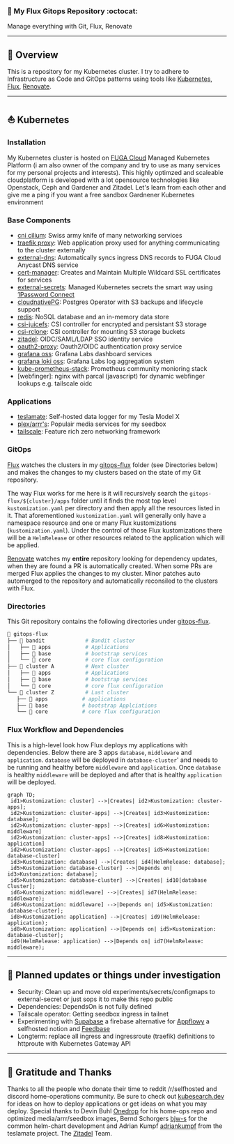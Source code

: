 ### 🤖 My Flux Gitops Repository :octocat:


Manage everything with Git, Flux, Renovate


</div>


---


## 📖 Overview


This is a repository for my Kubernetes cluster. I try to adhere to Infrastructure as Code and GitOps patterns using tools like [Kubernetes](https://kubernetes.io/), [Flux](https://github.com/fluxcd/flux2), [Renovate](https://github.com/renovatebot/renovate).


---


## ⛵ Kubernetes


### Installation


My Kubernetes cluster is hosted on [FUGA Cloud](https://fuga.cloud) Managed Kubernetes Platform (i am also owner of the company and try to use as many services for my personal projects and interests). This highly optimzed and scaleable cloudplatform is developed with a lot opensource technologies like Openstack, Ceph and Gardener and Zitadel. Let's learn from each other and give me a ping if you want a free sandbox Gardnener Kubernetes environment


### Base Components


- [cni cilium](https://github.com/cilium/cilium): Swiss army knife of many networking services
- [traefik proxy](https://traefik.io): Web application proxy used for anything communicating to the cluster externally
- [external-dns](https://github.com/kubernetes-sigs/external-dns): Automatically syncs ingress DNS records to FUGA Cloud Anycast DNS service
- [cert-manager](https://github.com/cert-manager/cert-manager): Creates and Maintain Multiple Wildcard SSL certificates for services
- [external-secrets](https://github.com/external-secrets/external-secrets): Managed Kubernetes secrets the smart way using [1Password Connect](https://github.com/1Password/connect)
- [cloudnativePG](https://cloudnative-pg.io): Postgres Operator with S3 backups and lifecycle support
- [redis](https://redis.io): NoSQL database and an in-memory data store
- [csi-juicefs](https://github.com/juicedata/juicefs): CSI controller for encrypted and persistant S3 storage 
- [csi-rclone](https://github.com/wunderio/csi-rclone): CSI controller for mounting S3 storage buckets
- [zitadel](https://github.com/zitadel/zitadel): OIDC/SAML/LDAP SSO identity service
- [oauth2-proxy](https://github.com/oauth2-proxy/oauth2-proxy): Oauth2/OIDC authentication proxy service
- [grafana oss](https://grafana.com/oss/grafana/): Grafana Labs dashboard services
- [grafana loki oss](https://grafana.com/oss/loki/): Grafana Labs log aggregation system
- [kube-prometheus-stack](https://github.com/prometheus-community): Prometheus community monioring stack
- [webfinger]: nginx with parcal (javascript) for dynamic webfinger lookups e.g. tailscale oidc


### Applications


- [teslamate](https://github.com/teslamate-org/teslamate): Self-hosted data logger for my Tesla Model X
- [plex/arrr's](https://wiki.servarr.com): Populair media services for my seedbox
- [tailscale](https://github.com/tailscale/tailscale): Feature rich zero networking framework
 ### GitOps


[Flux](https://github.com/fluxcd/flux2) watches the clusters in my [gitops-flux](./gitops-flux/) folder (see Directories below) and makes the changes to my clusters based on the state of my Git repository.


The way Flux works for me here is it will recursively search the `gitops-flux/${cluster}/apps` folder until it finds the most top level `kustomization.yaml` per directory and then apply all the resources listed in it. That aforementioned `kustomization.yaml` will generally only have a namespace resource and one or many Flux kustomizations (`kustomization.yaml`). Under the control of those Flux kustomizations there will be a `HelmRelease` or other resources related to the application which will be applied.


[Renovate](https://github.com/renovatebot/renovate) watches my **entire** repository looking for dependency updates, when they are found a PR is automatically created. When some PRs are merged Flux applies the changes to my cluster. Minor patches auto automerged to the repository and automatically reconsiled to the clusters with Flux.


### Directories


This Git repository contains the following directories under [gitops-flux](./gitops-flux/).


```sh
📁 gitops-flux
├── 📁 bandit             # Bandit cluster
│   ├── 📁 apps           # Applications
│   ├── 📁 base           # bootstrap services
│   └── 📁 core           # core flux configuration
├── 📁 cluster A          # Next cluster
│   ├── 📁 apps           # Applications
│   ├── 📁 base           # bootstrap services
│   └── 📁 core           # core flux configuration
└── 📁 cluster Z          # Last cluster
   ├── 📁 apps           # applications
   ├── 📁 base           # bootstrap Applciations
   └── 📁 core           # core flux configuration
```


### Flux Workflow and Dependencies


This is a high-level look how Flux deploys my applications with dependencies. Below there are 3 apps `database`, `middleware` and `application`. `database` will be deployed in `database-cluster`' and needs to be running and healthy before `middleware` and `application`. Once `database` is healthy `middleware` will be deployed and after that is healthy `application` will be deployed.


```mermaid
graph TD;
 id1>Kustomization: cluster] -->|Creates| id2>Kustomization: cluster-apps];
 id2>Kustomization: cluster-apps] -->|Creates| id3>Kustomization: database];
 id2>Kustomization: cluster-apps] -->|Creates| id6>Kustomization: middleware]
 id2>Kustomization: cluster-apps] -->|Creates| id8>Kustomization: application]
 id2>Kustomization: cluster-apps] -->|Creates| id5>Kustomization: database-cluster]
 id3>Kustomization: database] -->|Creates| id4[HelmRelease: database];
 id5>Kustomization: database-cluster] -->|Depends on| id3>Kustomization: database];
 id5>Kustomization: database-cluster] -->|Creates| id10[database Cluster];
 id6>Kustomization: middleware] -->|Creates| id7(HelmRelease: middleware);
 id6>Kustomization: middleware] -->|Depends on| id5>Kustomization: database-cluster];
 id8>Kustomization: application] -->|Creates| id9(HelmRelease: application);
 id8>Kustomization: application] -->|Depends on| id5>Kustomization: database-cluster];
 id9(HelmRelease: application) -->|Depends on| id7(HelmRelease: middleware);
```
---


## 🔧 Planned updates or things under investigation


- Security: Clean up and move old experiments/secrets/configmaps to external-secret or just sops it to make this repo public
- Dependencies: DependsOn is not fully defined
- Tailscale operator: Getting seedbox ingress in tailnet
- Experimenting with [Supabase](https://github.com/supabase/supabase) a firebase alternative for [Appflowy](https://appflowy.io) a selfhosted notion and [Feedbase](https://feedbase.app)
- Longterm: replace all ingress and ingressroute (traefik) definitions to httproute with Kubernetes Gateway API


---


## 🤝 Gratitude and Thanks


Thanks to all the people who donate their time to reddit /r/selfhosted and discord home-operations community. Be sure to check out [kubesearch.dev](https://kubesearch.dev/) for ideas on how to deploy applications or get ideas on what you may deploy. Special thanks to Devin Buhl [Onedrop](https://github.com/onedr0p) for his home-ops repo and optimized media/arrr/seedbox images,
Bernd Schorgers [bjw-s](https://github.com/bjw-s) for the common helm-chart development and Adrian Kumpf [adriankumpf](https://github.com/adriankumpf) from the teslamate project. The [Zitadel](https://github.com/zitadel/zitadel) Team.